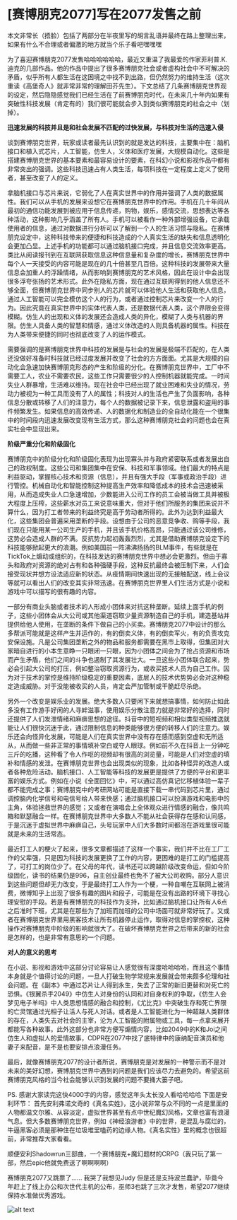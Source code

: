 # [赛博朋克2077]写在2077发售之前

本文非常长（捂脸）包括了两部分在半夜里写的胡言乱语并最终在路上整理出来，如果有什么不合理或者偏激的地方就当个乐子看吧嘿嘿嘿

为了喜迎赛博朋克2077发售哈哈哈哈哈哈，最近又重温了我最爱的作家菲利普.K.迪克的几部作品。他的作品中提出了很多赛博朋克社会或者虚构社会中不可解决的矛盾，似乎所有人都生活在这困境之中找不到出路，但仍然努力的维持生活（这次重读《高堡奇人》就非常非常的理解田芥先生）。下文总结了几条赛博朋克世界观的设定，然后隐隐感觉我们已经生活在了前赛博朋克时代，在未来几十年内如果有突破性科技发展（肯定有的）我们很可能就会步入到类似赛博朋克的社会之中（划掉）。

**迅速发展的科技并且是和社会发展不匹配的过快发展，与科技对生活的迅速入侵**  

谈到赛博朋克世界，玩家或读者最先认识到的就是发达的科技，主要集中在：脑机接口和植入式芯片，人工智能，仿生人，义体和医疗发展，大规模自动化。这些是搭建赛博朋克世界的基本要素和最容易设计的要素，在科幻小说和影视作品中都有非常突出的强调。这些科技迅速占有人类生活，每项科技在一定程度上定义了使用者，甚至改变了人的定义。

拿脑机接口与芯片来说，它弱化了人在真实世界中的作用并强调了人类的数据属性。我们可以从手机的发展来设想它在赛博朋克世界中的作用。手机在几十年间从最初的通信功能发展到被应用于信息传递，购物，娱乐，感情交流，思想表达等各种活动，这种影响几乎涵盖了所有人。手机可以被看作一种外部增强设备，它承载使用者的信息，通过对数据进行分析可以了解到一个人的生活习惯与隐私。在赛博朋克设定中，这种科技带来的便捷和科技造成的个人真实生活的缺失和信息透明化会更加凸显。上述手机的功能都可以通过脑机接口完成，并且信息交流效率更高。类比从阅读报刊到在互联网获取信息这种信息量和复杂度的增长，赛博朋克世界中每个人一天接受的内容可能是现在的几十倍甚至几百倍。这种科技的发展带来大量信息会加重人的浮躁情绪，从而影响到赛博朋克的艺术风格，因此在设计中会出现很多浮夸张扬的艺术形式。此外在隐私方面，现在通过互联网得到的他人信息还不够全面，但赛博朋克世界中同步别人的芯片就可以体验他人生活和获取他人信息，通过人工智能可以完全模仿这个人的行为，或者通过控制芯片来改变一个人的行为。因此究竟在真实世界中的实体代表人类，还是数据代表人类，这个界限会变得模糊。仿生人的出现和义体的发展还会造成人类的异化，模糊了人类与机器的界限。仿生人具备人类的智慧和情感，通过义体改造的人则具备机器的属性。科技在为人类带来便捷的同时也彻底改变了人的运作模式。

需要强调的是赛博朋克世界中科技的发展是与社会的发展是极端不匹配的，在人类还没做好准备时科技就已经过度发展并改变了社会的方方面面。尤其是大规模的自动化会急速加快赛博朋克形态的产生和阶级的分化。在赛博朋克世界中，工厂中不需要工人，农业不需要农民，这些工作只需要很少的人控制机器就能完成。一时间失业人群暴增，生活难以维持。现在社会中已经出现了就业困难和失业的情况，劳动力被视为一种工具而没有了人的属性；科技对人的生活也产生了负面影响，各种信息分散或转移了人们的注意力，每个人的数据被记录下来，信息泄露和盗用的事件频繁发生。如果信息的高效传递、人的数据化和制造业的全自动化能在一个很集中的时间段内迅速发展改变现有生活方式，那么这种赛博朋克社会的问题也会在真实社会中显现出来。


**阶级严重分化和阶级固化**

赛博朋克中的阶级分化和阶级固化表现为出现寡头并与政府紧密联系或者发展出自己的政权制度。这些公司和集团集中在安保、科技和军事领域。他们最大的特点是利益驱动，掌握核心技术和资源（信息），并且有强大手段（军事或政治手段）进行管控。机械自动化和智能控制这种提高生产效率和降低成本的技术会迅速被采用，从而造成失业人口急速增加，少数能进入公司工作的员工会被当做工具并被极大程度上压榨，这些薪水对员工来说意味重大，但对于他们所服务的集团来说并不算什么，因为打工者带来的利益终究是高于劳动者所得的。此外为达到利益最大化，这些集团会普遍采用垄断的手段。设想由于公司的恶意竞争收、购等手段，我们现在只能用某一公司生产的手机，并且该手机价格高昂，只能通过该公司维修，这势必会造成人群的不满。反抗势力起初轰轰烈烈，尤其是借助赛博朋克设定下的科技能够掀起更大的浪潮。例如美国前一阵沸沸扬扬的BLM事件，有些就是在TickTok上煽动或组织的，在科技发达的赛博朋克世界中想必会更激烈。但由于寡头和政府对资源的绝对占有和各种强硬手段，这种反抗最终会被压制下来，人们会接受现状并想方设法适应新的状态。从疫情期间快速出现的无接触配送，线上会议等就可以看出人们的改变其实非常迅速。在赛博朋克世界里人们生活方式是小说和游戏中可以描写的很有趣的内容。

一部分有商业头脑或者技术的人形成小团体来对抗这种垄断。延续上面手机的例子，这些小团体会从大公司或其他渠道窃取少量资源制造自己的手机，建造基站并提供给他人使用，在垄断的条件下做自己的小买卖。赛博朋克2077中设计的那么多帮派可能就是这样产生并运作的，有的倒卖义体，有的倒卖军火，有的负责攻克安保设施。凡是公司集团垄断之外的物品和服务都需要在黑市上取得，但集团对大家暗自进行的小本生意睁一只眼闭一只眼，因为小团体之间会为了抢占资源和市场而产生矛盾，他们之间的斗争也遏制了其发展壮大。一旦这些小团体联合起来，势必会引起大公司的打压，例如整治窃取资源行为，或收买技术人员为自己工作。因为对于技术的掌控是维持阶级稳定的重要因素，底层人的技术优势势必会对这种稳定造成威胁。对于没能被收买的人员，肯定会严加管制或干脆赶尽杀绝。

另外一个改变是娱乐业的发展。绝大多数人只要闲下来就想搞事情，如何防止如此多没有工作游手好闲的人寻衅滋事，使用娱乐分散注意力就是非常好的选择，同时还提供了人们发泄情绪和麻痹思想的途径。抖音中的短视频和相似类型视频推送就能让人们很快沉迷于此，通过限制信息的种类能够很方便的转移人们的注意力。娱乐还会向怪异化发展，可能是人们在真实世界中没有存在感而感到空虚和无所适从，从而做一些非正常的事情填补空白或夺人眼球。例如前不久在抖音上一分钟吃三斤的吃播，这种看了令人作呕的视频却有很高的浏览量，可能是人们对空虚的填补和情感的发泄。在赛博朋克世界也会出现类似的现象，比如各种怪异的改造人或者各种危险活动。脑机接口、人工智能等科技的发展更是提供了方便的平台和更丰富的娱乐方式。例如在小说《全面回忆》中，可以通过高仿真记忆移植体验一辈子都不能完成之事；赛博朋克中的考研网站可能是直接下载一串代码到芯片里，通过调控脑内化学信号和电信号给人带来快感；通过脑机接口可以扮演游戏和电影中的主角，体验拯救世界的感觉；又或者在演唱会上全体观众进行情感的融合，像共鸣箱和默瑟融合一样。在赛博朋克世界中大多数人不能从社会获得存在感和认同感，于是沉迷于虚拟世界中麻痹自己，头号玩家中人们大多数时间都泡在游戏里很可能就是未来的生活常态。

最近打工人的梗火了起来，很多文章都描述了这样一个事实，我们并不比在工厂工作的父辈强，只是因为科技的发展更换了工作的内容，更困难的是打工的门槛提高了，可打工的岗位少了。在父母的年代，读书还可以跨越阶级改变命运，但如今阶级固化，读书的结果仍是996，自主创业最终也免不了被大公司收购。部分人意识到这些问题但却无力改变，于是最终打工人作为一个梗，一种自嘲在互联网上被消费，微博知乎上出现了很多有趣的图片和段子，可能是在没有出路的环境下寻找心理安慰的手段。若是有赛博朋克的科技作为支持，比如通过脑机接口让所有人6点之后准时下班，尤其是在那些为了加班而加班的公司中场面可就非常好玩了。又或者在赛博朋克世界里用黑客技术让所有机器停止运作，取得对信息的掌控权，这种操作对赛博朋克中阶级的影响就很大了。在破坏赛博朋克世界之后带来的新的社会是怎样的，也是非常有意思的一个问题。
	
**对人的意义的思考**  

在小说、影视和游戏中这部分讨论容易让人感觉很有深度哈哈哈哈，而且这个事情本身就是个值得讨论的问题，一旦人打破生物学常规来发展就会带来颇多伦理和社会问题。在《副本》中通过芯片让人得到永生，失去了正常的新旧更替和对死亡的恐惧。《银翼杀手2049》中仿生人对身份的认同和对自身权利的争取，《仿生人会梦见电子羊吗》中人类思想情感的融合和控制，《尤比克》中突破生存和死亡界限的亡灵馆通过光相子让活人与死人对话。或者是人工智能进化为一种超越人类群体的存在，人类失去对社会的主宰，沦为人工智能的附属物或工具，每一点拿来展开都能写各种故事。此外这部分也非常方便写煽情内容，比如2049中的K和Joi之间仿生人和虚拟人的爱情故事，CDPR在2077中找了底特律中的康纳配音演员和他妻子来配音，是不是也要安排点浪漫任务。

最后，就像赛博朋克2077的设计者所说，赛博朋克是对发展的一种警示而不是对未来的美好幻想，赛博朋克世界中遇到的问题是我们应该尽力去避免的。希望这前赛博朋克风格的当今社会能够认识到发展的问题不要捅大篓子吧。

PS. 感谢大家读完这快4000字的内容，感觉这年头太长没人看哈哈哈哈
下面是安利环节：
首先安利弗诺文奇的《真名实姓》，这小说非常与众不同的一点是里面的人物都温文尔雅、从容淡定，虚拟世界甚至有点中世纪魔幻风格，文章也富有浪漫气息。但大多数赛博朋克世界，例如《神经浪游者》中的世界，是混乱与腐烂的，牛逼黑客必须是那种住在垃圾堆里嗑药的边缘人物。《真名实性》里的概念也很超前，非常推荐大家看看。

顺便安利Shadowrun三部曲，一个赛博朋克+魔幻题材的CRPG（我只玩了第一部，然后epic他就免费送了啊啊啊啊）

赛博朋克2077又跳票了...... 我哭了我想见Judy 但是还是支持波兰蠢驴，毕竟今年赶上了线上办公和次世代主机的公布，巫师3也跳了三次才发售，希望2077继续保持水准做优秀游戏。

![alt text](1.2.3_pre2077_1.jpg)